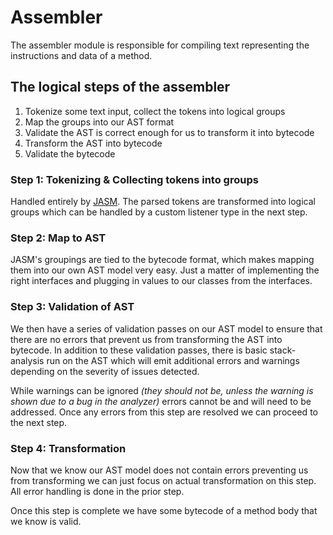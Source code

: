 # Assembler

The assembler module is responsible for compiling text representing the instructions and data of a method.

## The logical steps of the assembler

1. Tokenize some text input, collect the tokens into logical groups
2. Map the groups into our AST format
3. Validate the AST is correct enough for us to transform it into bytecode
4. Transform the AST into bytecode
5. Validate the bytecode

### Step 1: Tokenizing & Collecting tokens into groups

Handled entirely by [JASM](https://github.com/Nowilltolife/Jasm). 
The parsed tokens are transformed into logical groups which can be handled by a custom listener type in the next step.

### Step 2: Map to AST

JASM's groupings are tied to the bytecode format, which makes mapping them into our own AST model very easy.
Just a matter of implementing the right interfaces and plugging in values to our classes from the interfaces.

### Step 3: Validation of AST

We then have a series of validation passes on our AST model to ensure that there are no errors that prevent us 
from transforming the AST into bytecode. In addition to these validation passes, there is basic stack-analysis 
run on the AST which will emit additional errors and warnings depending on the severity of issues detected. 

While warnings can be ignored _(they should not be, unless the warning is shown due to a bug in the analyzer)_ 
errors cannot be and will need to be addressed. Once any errors from this step are resolved we can proceed to the next step.

### Step 4: Transformation

Now that we know our AST model does not contain errors preventing us from transforming we can just focus on actual
transformation on this step. All error handling is done in the prior step.

Once this step is complete we have some bytecode of a method body that we know is valid. 